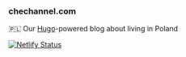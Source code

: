 ### chechannel.com
🇵🇱 Our [Hugo](https://github.com/gohugoio/hugo)-powered blog about living in Poland

[![Netlify Status](https://api.netlify.com/api/v1/badges/d7287c92-2423-41f1-8970-b405d297f0c6/deploy-status)](https://app.netlify.com/sites/chechannel/deploys)